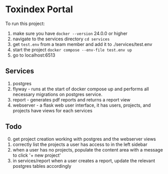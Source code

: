 # Toxindex Portal

To run this project:

1. make sure you have `docker --version` 24.0.0 or higher
2. navigate to the services directory `cd services`
3. get `test.env` from a team member and add it to ./services/test.env
3. start the project `docker compose --env-file test.env up`
4. go to localhost:6513

## Services
1. postgres
2. flyway - runs at the start of docker compose up and performs all necessary migrations on postgres service.
3. report - generates pdf reports and returns a report view
4. webserver - a flask web user interface, it has users, projects, and projects have views for each services

## Todo
0. get project creation working with postgres and the webserver views
1. correctly list the projects a user has access to in the left sidebar
2. when a user has no projects, populate the content area with a message to click '+ new project'
3. in services/report when a user creates a report, update the relevant postgres tables accordingly